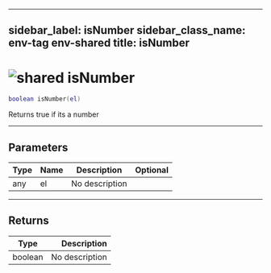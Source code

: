 ---
sidebar_label: isNumber
sidebar_class_name: env-tag env-shared
title: isNumber
------

# <img src='/img/wiki/shared.png' alt='shared' classname='env-tag' /> isNumber

```lua
boolean isNumber(el)
```

Returns true if its a number<br/>

-----------------
## Parameters

| Type   | Name | Description | Optional |
| ------ | ---- | ----------- | -------: |
| any | el | No description |   |

-----------------
## Returns

| Type   | Description |
| ------ | ----------: |
| boolean | No description |

